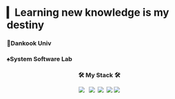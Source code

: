 # ▎Learning new knowledge is my destiny<br>
<h3>🐻Dankook Univ</h3>
<h3>♠System Software Lab</h3>


<h3 align="center"><b>🛠 My Stack 🛠</b></h3>


<p align="center">
<!-- <img src="https://img.shields.io/badge/Android-3DDC84?style=flat-square&logo=Android&logoColor=white"/></a> &nbsp -->
<img src="https://img.shields.io/badge/c++-00599C?style=flat-square&logo=c%2B%2B&logoColor=white"/></a> &nbsp  
<img src="https://img.shields.io/badge/Linux-FCC624?style=flat-square&logo=Linux&logoColor=white"/>&nbsp 
<img src="https://img.shields.io/badge/Java-007396?style=flat-square&logo=Java&logoColor=white"/>&nbsp 
<img src="https://img.shields.io/badge/PY-python-blue"&nbsp <br>
<a href="mailto:guangxun0621@gmail.com" target="_blank"><img src="https://img.shields.io/badge/Gmail-005FF9?style=flat-square&logo=Gmail&logoColor=white"/></a> <br></p>


<!-- 
[![Tech Blog Badge](https://img.shields.io/badge/-%EC%9D%B4%EB%A0%A5%EC%84%9C&%ED%8F%AC%ED%8A%B8%ED%8F%B4%EB%A6%AC%EC%98%A4-000000?style=flat-square&logo=notion&link=https://fast-paradox-f5f.notion.site/Kim-Do-Young-620805a3c5cf4f55b5e494bd53fdde29)](https://www.notion.so/ZHAO-GUANGXUN-9775932988e5423bb922a2ab13e9927d)


<img src="https://img.shields.io/badge/Adobe Photoshop-31A8FF?style=flat-square&logo=Adobe Photoshop&logoColor=white"/>&nbsp 

   
[![Eros's GitHub stats](https://github-readme-stats.vercel.app/api?username=ErosBryant&show_icons=true&theme=graywhite)](https://github.com/anuraghazra/github-readme-stats)

![KakaoTalk_20211006_140246921](https://user-images.githubusercontent.com/86946575/169213961-86aae2a4-3ae8-4434-b6cd-b4168ddf4cc8.jpg)



[![Solved.ac](http://mazassumnida.wtf/api/v2/generate_badge?boj=guang)](https://solved.ac/guang)


<a href="https://hits.seeyoufarm.com"><img src="https://hits.seeyoufarm.com/api/count/incr/badge.svg?url=https%3A%2F%2Fgithub.com%2FErosBryant&count_bg=%231B1B1A&title_bg=%235C5C5C&icon=katana.svg&icon_color=%23131212&title=Eros&edge_flat=false"/></a>&nbsp;&nbsp;&nbsp;&nbsp;&nbsp;&nbsp;&nbsp;&nbsp;&nbsp;&nbsp;&nbsp;&nbsp;&nbsp;&nbsp;&nbsp;&nbsp;&nbsp;&nbsp;&nbsp;&nbsp;&nbsp;&nbsp;&nbsp;
  
Korea conference papaer ： 7
international conference ： 1
